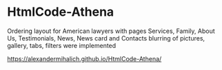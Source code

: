 # HtmlCode-Athena

Ordering layout for American lawyers with pages Services, Family, About Us, Testimonials, News, News card and Contacts blurring of pictures, gallery, tabs, filters were implemented

https://alexandermihalich.github.io/HtmlCode-Athena/
